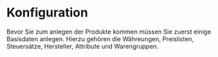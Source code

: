 # Konfiguration

Bevor Sie zum anlegen der Produkte kommen müssen Sie zuerst einige Basisdaten anlegen. Hierzu gehören die Währeungen, Preislisten, Steuersätze, Hersteller, Attribute und Warengruppen.


